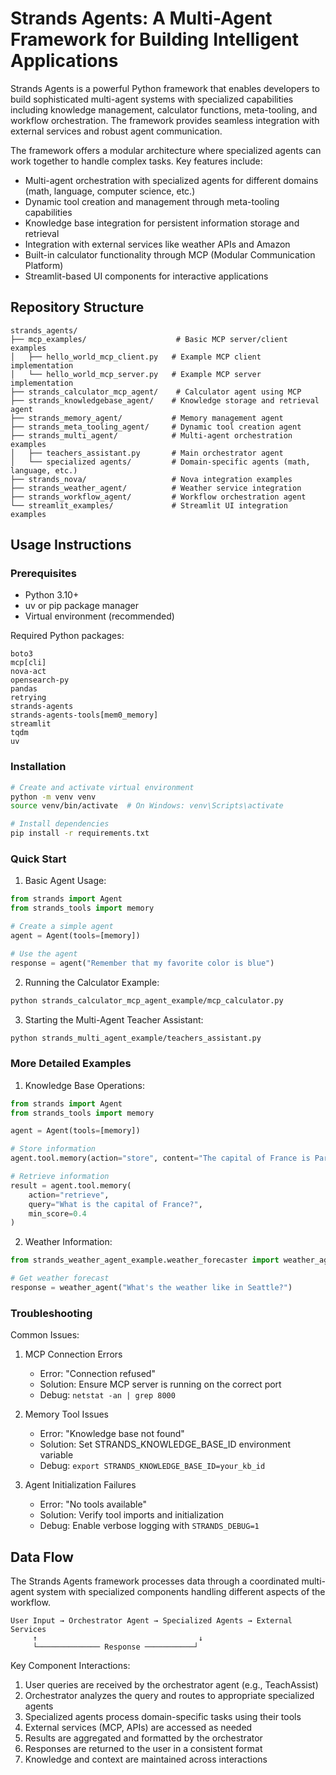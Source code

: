 # Strands Agents: A Multi-Agent Framework for Building Intelligent Applications

Strands Agents is a powerful Python framework that enables developers to build sophisticated multi-agent systems with specialized capabilities including knowledge management, calculator functions, meta-tooling, and workflow orchestration. The framework provides seamless integration with external services and robust agent communication.

The framework offers a modular architecture where specialized agents can work together to handle complex tasks. Key features include:
- Multi-agent orchestration with specialized agents for different domains (math, language, computer science, etc.)
- Dynamic tool creation and management through meta-tooling capabilities
- Knowledge base integration for persistent information storage and retrieval
- Integration with external services like weather APIs and Amazon
- Built-in calculator functionality through MCP (Modular Communication Platform)
- Streamlit-based UI components for interactive applications

## Repository Structure
```
strands_agents/
├── mcp_examples/                    # Basic MCP server/client examples
│   ├── hello_world_mcp_client.py   # Example MCP client implementation
│   └── hello_world_mcp_server.py   # Example MCP server implementation
├── strands_calculator_mcp_agent/    # Calculator agent using MCP
├── strands_knowledgebase_agent/    # Knowledge storage and retrieval agent
├── strands_memory_agent/           # Memory management agent
├── strands_meta_tooling_agent/     # Dynamic tool creation agent
├── strands_multi_agent/            # Multi-agent orchestration examples
│   ├── teachers_assistant.py       # Main orchestrator agent
│   └── specialized agents/         # Domain-specific agents (math, language, etc.)
├── strands_nova/                   # Nova integration examples
├── strands_weather_agent/          # Weather service integration
├── strands_workflow_agent/         # Workflow orchestration agent
└── streamlit_examples/             # Streamlit UI integration examples
```

## Usage Instructions
### Prerequisites
- Python 3.10+
- uv or pip package manager
- Virtual environment (recommended)

Required Python packages:
```
boto3
mcp[cli]
nova-act
opensearch-py
pandas
retrying
strands-agents 
strands-agents-tools[mem0_memory]
streamlit
tqdm
uv
```

### Installation
```bash
# Create and activate virtual environment
python -m venv venv
source venv/bin/activate  # On Windows: venv\Scripts\activate

# Install dependencies
pip install -r requirements.txt
```

### Quick Start
1. Basic Agent Usage:
```python
from strands import Agent
from strands_tools import memory

# Create a simple agent
agent = Agent(tools=[memory])

# Use the agent
response = agent("Remember that my favorite color is blue")
```

2. Running the Calculator Example:
```bash
python strands_calculator_mcp_agent_example/mcp_calculator.py
```

3. Starting the Multi-Agent Teacher Assistant:
```bash
python strands_multi_agent_example/teachers_assistant.py
```

### More Detailed Examples
1. Knowledge Base Operations:
```python
from strands import Agent
from strands_tools import memory

agent = Agent(tools=[memory])

# Store information
agent.tool.memory(action="store", content="The capital of France is Paris")

# Retrieve information
result = agent.tool.memory(
    action="retrieve",
    query="What is the capital of France?",
    min_score=0.4
)
```

2. Weather Information:
```python
from strands_weather_agent_example.weather_forecaster import weather_agent

# Get weather forecast
response = weather_agent("What's the weather like in Seattle?")
```

### Troubleshooting
Common Issues:
1. MCP Connection Errors
   - Error: "Connection refused"
   - Solution: Ensure MCP server is running on the correct port
   - Debug: `netstat -an | grep 8000`

2. Memory Tool Issues
   - Error: "Knowledge base not found"
   - Solution: Set STRANDS_KNOWLEDGE_BASE_ID environment variable
   - Debug: `export STRANDS_KNOWLEDGE_BASE_ID=your_kb_id`

3. Agent Initialization Failures
   - Error: "No tools available"
   - Solution: Verify tool imports and initialization
   - Debug: Enable verbose logging with `STRANDS_DEBUG=1`

## Data Flow
The Strands Agents framework processes data through a coordinated multi-agent system with specialized components handling different aspects of the workflow.

```ascii
User Input → Orchestrator Agent → Specialized Agents → External Services
     ↑                                    ↓
     └────────────── Response ───────────┘
```

Key Component Interactions:
1. User queries are received by the orchestrator agent (e.g., TeachAssist)
2. Orchestrator analyzes the query and routes to appropriate specialized agents
3. Specialized agents process domain-specific tasks using their tools
4. External services (MCP, APIs) are accessed as needed
5. Results are aggregated and formatted by the orchestrator
6. Responses are returned to the user in a consistent format
7. Knowledge and context are maintained across interactions

